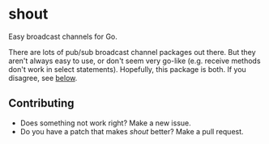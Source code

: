 # shout
Easy broadcast channels for Go.

There are lots of pub/sub broadcast channel packages out there. But they aren't always easy to use, or don't seem very go-like (e.g. receive methods don't work in select statements). Hopefully, this package is both. If you disagree, see [below](#Contributing).

## Contributing
- Does something not work right? Make a new issue.
- Do you have a patch that makes _shout_ better? Make a pull request.
